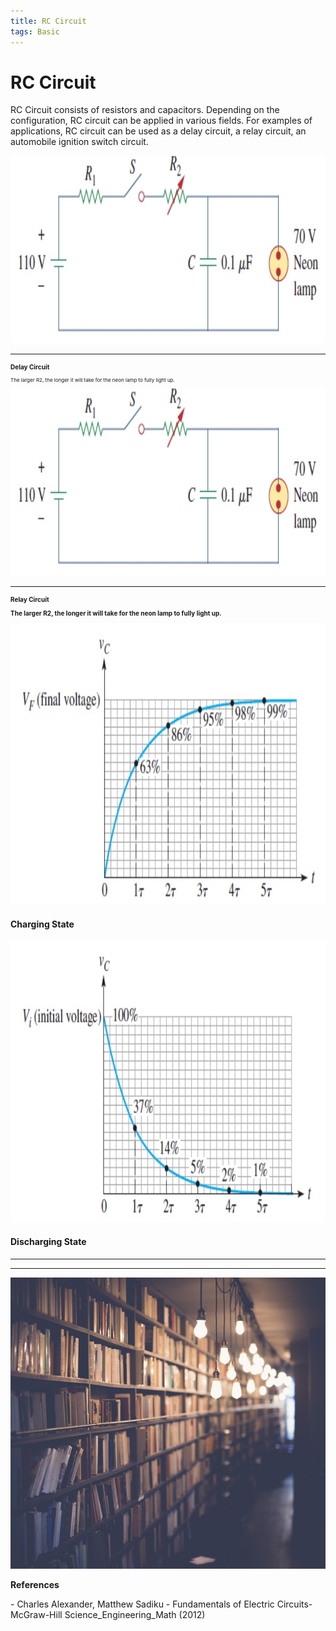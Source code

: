 ```yaml
---
title: RC Circuit
tags: Basic
---  
```


# RC Circuit  
RC Circuit consists of resistors and capacitors. Depending on the configuration, RC circuit can be applied in various fields. For examples of applications, RC circuit can be used as a delay circuit, a relay circuit, an automobile ignition switch circuit.  

<div style="justify-content: center;">
    <img class="image image--xl" src="/assets/images/contents/RC_Circuit/DelayCircuit.jpg" style="height: 300px"/>
    <hr/>
    <p style="font-size: 10px;font-weight: bold;">Delay Circuit</p>
    <p style="font-size: 8px;font-weight: normal;">The larger R2, the longer it will take for the neon lamp to fully light up.</p>
</div>

<div style="justify-content: center">
    <img class="image image--xl" src="/assets/images/contents/RC_Circuit/DelayCircuit.jpg" style="height: 300px"/>
    <hr/>
    <p style="font-size: 10px;font-weight: bold;">Relay Circuit</p>
    <p style="font-size: 10px;font-weight: bold;">The larger R2, the longer it will take for the neon lamp to fully light up.</p>
</div>

<div class="grid">
  <div class="cell cell--6">
    <div class="card">
        <div class="card__image">
            <img class="image" src="/assets/images/contents/RC_Circuit/RC_Charging.jpg" style="height: 450px;"/>
        </div>
        <div class="card__content">
            <div class="card__header">
            <h4>Charging State</h4>
            </div>
        </div>
    </div>
  </div>
  <div class="cell cell--6">
    <div class="card">
        <div class="card__image">
            <img class="image" src="/assets/images/contents/RC_Circuit/RC_Discharging.jpg" style="height: 450px;"/>
        </div>
        <div class="card__content">
            <div class="card__header">
            <h4>Discharging State</h4>
            </div>
        </div>
    </div>
  </div>
</div>

<hr/>
<hr/>

<div class="item">
  <div class="item__image">
    <img class="image" src="/assets/images/contents/refs.jpg"/>
  </div>
  <div class="item__content">
    <div class="item__header">
      <p style='font-size=6px;font-weight: bold;'>References</p>
      <p style='font-size=5px;'>- Charles Alexander, Matthew Sadiku - Fundamentals of Electric Circuits-McGraw-Hill Science_Engineering_Math (2012)</p>
    </div>
  </div>
</div>